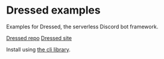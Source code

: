 # Dressed examples

Examples for Dressed, the serverless Discord bot framework.

[Dressed repo](https://github.com/inbestigator/dressed)
[Dressed site](https://dressed.vercel.app/)

Install using [the cli library](https://jsr.io/@dressed/cmd).
